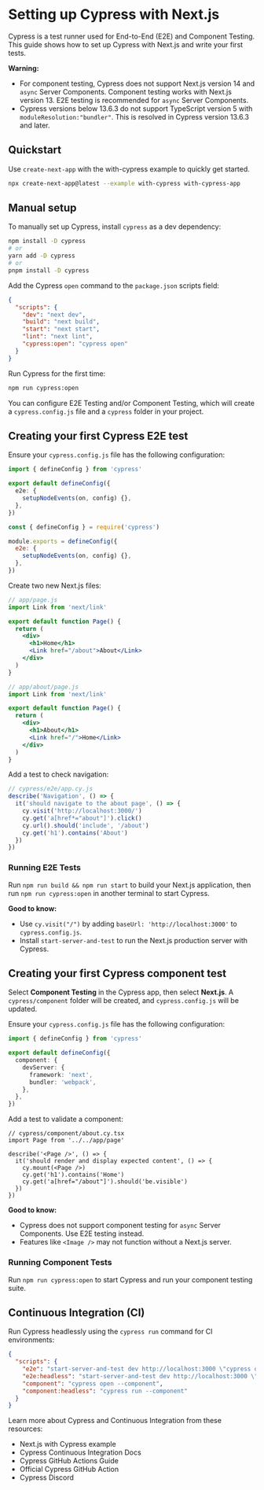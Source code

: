 # Setting up Cypress with Next.js

Cypress is a test runner used for End-to-End (E2E) and Component Testing. This guide shows how to set up Cypress with Next.js and write your first tests.

**Warning:**
- For component testing, Cypress does not support Next.js version 14 and `async` Server Components. Component testing works with Next.js version 13. E2E testing is recommended for `async` Server Components.
- Cypress versions below 13.6.3 do not support TypeScript version 5 with `moduleResolution:"bundler"`. This is resolved in Cypress version 13.6.3 and later.

## Quickstart

Use `create-next-app` with the with-cypress example to quickly get started.

```bash
npx create-next-app@latest --example with-cypress with-cypress-app
```

## Manual setup

To manually set up Cypress, install `cypress` as a dev dependency:

```bash
npm install -D cypress
# or
yarn add -D cypress
# or
pnpm install -D cypress
```

Add the Cypress `open` command to the `package.json` scripts field:

```json
{
  "scripts": {
    "dev": "next dev",
    "build": "next build",
    "start": "next start",
    "lint": "next lint",
    "cypress:open": "cypress open"
  }
}
```

Run Cypress for the first time:

```bash
npm run cypress:open
```

You can configure E2E Testing and/or Component Testing, which will create a `cypress.config.js` file and a `cypress` folder in your project.

## Creating your first Cypress E2E test

Ensure your `cypress.config.js` file has the following configuration:

```ts
import { defineConfig } from 'cypress'

export default defineConfig({
  e2e: {
    setupNodeEvents(on, config) {},
  },
})
```

```js
const { defineConfig } = require('cypress')

module.exports = defineConfig({
  e2e: {
    setupNodeEvents(on, config) {},
  },
})
```

Create two new Next.js files:

```jsx
// app/page.js
import Link from 'next/link'

export default function Page() {
  return (
    <div>
      <h1>Home</h1>
      <Link href="/about">About</Link>
    </div>
  )
}
```

```jsx
// app/about/page.js
import Link from 'next/link'

export default function Page() {
  return (
    <div>
      <h1>About</h1>
      <Link href="/">Home</Link>
    </div>
  )
}
```

Add a test to check navigation:

```js
// cypress/e2e/app.cy.js
describe('Navigation', () => {
  it('should navigate to the about page', () => {
    cy.visit('http://localhost:3000/')
    cy.get('a[href*="about"]').click()
    cy.url().should('include', '/about')
    cy.get('h1').contains('About')
  })
})
```

### Running E2E Tests

Run `npm run build && npm run start` to build your Next.js application, then run `npm run cypress:open` in another terminal to start Cypress.

**Good to know:**
- Use `cy.visit("/")` by adding `baseUrl: 'http://localhost:3000'` to `cypress.config.js`.
- Install `start-server-and-test` to run the Next.js production server with Cypress.

## Creating your first Cypress component test

Select **Component Testing** in the Cypress app, then select **Next.js**. A `cypress/component` folder will be created, and `cypress.config.js` will be updated.

Ensure your `cypress.config.js` file has the following configuration:

```ts
import { defineConfig } from 'cypress'

export default defineConfig({
  component: {
    devServer: {
      framework: 'next',
      bundler: 'webpack',
    },
  },
})
```

Add a test to validate a component:

```tsx
// cypress/component/about.cy.tsx
import Page from '../../app/page'

describe('<Page />', () => {
  it('should render and display expected content', () => {
    cy.mount(<Page />)
    cy.get('h1').contains('Home')
    cy.get('a[href="/about"]').should('be.visible')
  })
})
```

**Good to know:**
- Cypress does not support component testing for `async` Server Components. Use E2E testing instead.
- Features like `<Image />` may not function without a Next.js server.

### Running Component Tests

Run `npm run cypress:open` to start Cypress and run your component testing suite.

## Continuous Integration (CI)

Run Cypress headlessly using the `cypress run` command for CI environments:

```json
{
  "scripts": {
    "e2e": "start-server-and-test dev http://localhost:3000 \"cypress open --e2e\"",
    "e2e:headless": "start-server-and-test dev http://localhost:3000 \"cypress run --e2e\"",
    "component": "cypress open --component",
    "component:headless": "cypress run --component"
  }
}
```

Learn more about Cypress and Continuous Integration from these resources:
- Next.js with Cypress example
- Cypress Continuous Integration Docs
- Cypress GitHub Actions Guide
- Official Cypress GitHub Action
- Cypress Discord